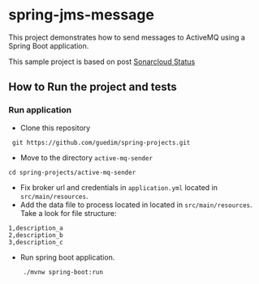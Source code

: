 # spring-jms-message

This project demonstrates  how to send messages to ActiveMQ using a Spring Boot application.

This sample project is based on post [Sonarcloud Status](https://sonarcloud.io/api/project_badges/measure?project=com.codenotfound%3Aspring-jms-message-selector&metric=alert_status)

## How to Run the project and tests

### Run application

- Clone this repository 

```
 git https://github.com/guedim/spring-projects.git
```

- Move to the directory `active-mq-sender`

```
cd spring-projects/active-mq-sender
```

- Fix broker url and credentials in `application.yml` located in  `src/main/resources`.
- Add the data file to process located in located in  `src/main/resources`. Take a look for file structure:

```csv
1,description_a
2,description_b
3,description_c
````

- Run spring boot application.

```
    ./mvnw spring-boot:run
```

